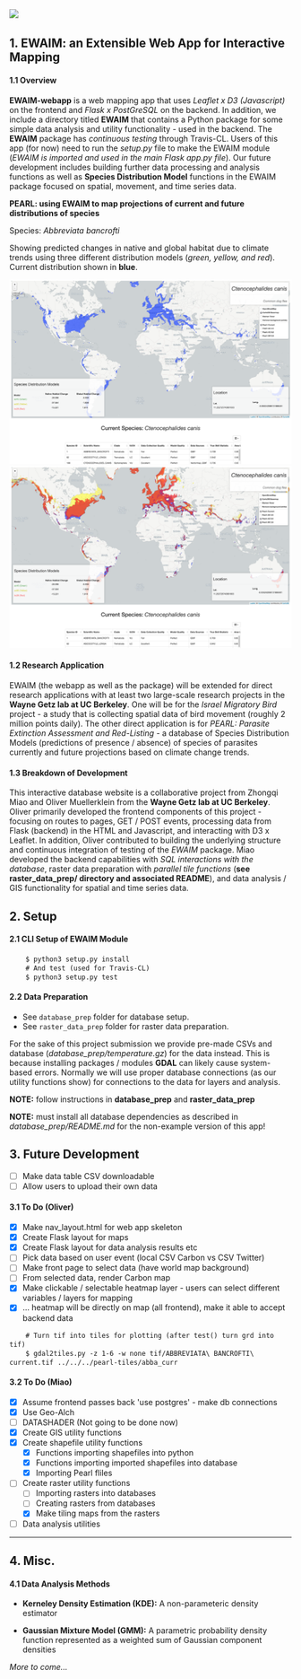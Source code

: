 <img src="https://travis-ci.org/Thru-Echoes/ewaim-webapp.svg?branch=master">

## 1. EWAIM: an Extensible Web App for Interactive Mapping

#### 1.1 Overview

**EWAIM-webapp** is a web mapping app that uses *Leaflet x D3 (Javascript)* on the frontend and *Flask x PostGreSQL* on the backend. In addition, we include a directory titled **EWAIM** that contains a Python package for some simple data analysis and utility functionality - used in the backend. The **EWAIM** package has *continuous testing* through Travis-CL. Users of this app (for now) need to run the *setup.py* file to make the EWAIM module (*EWAIM is imported and used in the main Flask app.py file*). Our future development includes building further data processing and analysis functions as well as **Species Distribution Model** functions in the EWAIM package focused on spatial, movement, and time series data.

**PEARL: using EWAIM to map projections of current and future distributions of species**

Species: *Abbreviata bancrofti*

Showing predicted changes in native and global habitat due to climate trends using three different distribution models (*green, yellow, and red*). Current distribution shown in **blue**.

<img src="./static/img/ex_pearl2.png">

<img src="./static/img/ex_pearl3.png">

#### 1.2 Research Application

EWAIM (the webapp as well as the package) will be extended for direct research applications with at least two large-scale research projects in the **Wayne Getz lab at UC Berkeley**. One will be for the *Israel Migratory Bird* project - a study that is collecting spatial data of bird movement (roughly 2 million points daily). The other direct application is for *PEARL: Parasite Extinction Assessment and Red-Listing* - a database of Species Distribution Models (predictions of presence / absence) of species of parasites currently and future projections based on climate change trends.

#### 1.3 Breakdown of Development

This interactive database website is a collaborative project from Zhongqi Miao and Oliver Muellerklein from the **Wayne Getz lab at UC Berkeley**. Oliver primarily developed the frontend components of this project - focusing on routes to pages, GET / POST events, processing data from Flask (backend) in the HTML and Javascript, and interacting with D3 x Leaflet. In addition, Oliver contributed to building the underlying structure and continuous integration of testing of the *EWAIM* package. Miao developed the backend capabilities with *SQL interactions with the database*, raster data preparation with *parallel tile functions* (**see raster_data_prep/ directory and associated README**), and data analysis / GIS functionality for spatial and time series data.           

## 2. Setup

#### 2.1 CLI Setup of EWAIM Module

```
    $ python3 setup.py install
    # And test (used for Travis-CL)
    $ python3 setup.py test
```

#### 2.2 Data Preparation

- See `database_prep` folder for database setup.
- See `raster_data_prep` folder for raster data preparation.

For the sake of this project submission we provide pre-made CSVs and database (*database_prep/temperature.gz*) for the data instead. This is because installing packages / modules **GDAL** can likely cause system-based errors. Normally we will use proper database connections (as our utility functions show) for connections to the data for layers and analysis.

**NOTE:** follow instructions in **database_prep** and **raster_data_prep**    

**NOTE:** must install all database dependencies as described in *database_prep/README.md* for the non-example version of this app!

## 3. Future Development

- [ ] Make data table CSV downloadable
- [ ] Allow users to upload their own data

#### 3.1 To Do (Oliver)

- [X] Make nav_layout.html for web app skeleton
- [X] Create Flask layout for maps
- [X] Create Flask layout for data analysis results etc
- [ ] Pick data based on user event (local CSV Carbon vs CSV Twitter)
- [ ] Make front page to select data (have world map background)
- [ ] From selected data, render Carbon map
- [X] Make clickable / selectable heatmap layer - users can select different variables / layers for mapping
- [X] ... heatmap will be directly on map (all frontend), make it able to accept backend data

```
    # Turn tif into tiles for plotting (after test() turn grd into tif)
    $ gdal2tiles.py -z 1-6 -w none tif/ABBREVIATA\ BANCROFTI\ current.tif ../../../pearl-tiles/abba_curr
```

#### 3.2 To Do (Miao)

- [X] Assume frontend passes back 'use postgres' - make db connections
- [X] Use Geo-Alch
- [ ] DATASHADER (Not going to be done now)
- [X] Create GIS utility functions
- [X] Create shapefile utility functions
    - [X] Functions importing shapefiles into python
    - [X] Functions importing imported shapefiles into database
    - [X] Importing Pearl fliles
- [ ] Create raster utility functions
    - [ ] Importing rasters into databases
    - [ ] Creating rasters from databases
    - [X] Make tiling maps from the rasters
- [ ] Data analysis utilities

<hr>  

## 4. Misc.

#### 4.1 Data Analysis Methods

* **Kerneley Density Estimation (KDE):** A non-parameteric density estimator

* **Gaussian Mixture Model (GMM):** A parametric probability density function represented as a weighted sum of Gaussian component densities

*More to come...*
